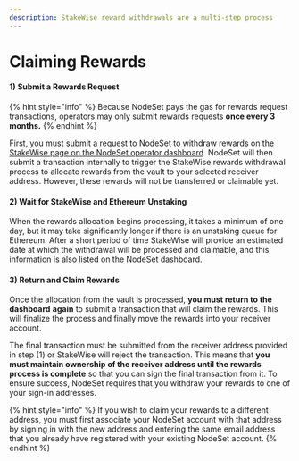 ```yaml
---
description: StakeWise reward withdrawals are a multi-step process
---
```


# Claiming Rewards

#### 1) Submit a Rewards Request

{% hint style="info" %}
Because NodeSet pays the gas for rewards request transactions, operators may only submit rewards requests **once every 3 months.**
{% endhint %}

First, you must submit a request to NodeSet to withdraw rewards on [the StakeWise page on the NodeSet operator dashboard](https://nodeset.io/dashboard/stakewise). NodeSet will then submit a transaction internally to trigger the StakeWise rewards withdrawal process to allocate rewards from the vault to your selected receiver address. However, these rewards will not be transferred or claimable yet.

#### 2) Wait for StakeWise and Ethereum Unstaking

When the rewards allocation begins processing, it takes a minimum of one day, but it may take significantly longer if there is an unstaking queue for Ethereum. After a short period of time StakeWise will provide an estimated date at which the withdrawal will be processed and claimable, and this information is also listed on the NodeSet dashboard.

#### 3) Return and Claim Rewards

Once the allocation from the vault is processed, **you must return to the dashboard** **again** to submit a transaction that will claim the rewards. This will finalize the process and finally move the rewards into your receiver account.

The final transaction must be submitted from the receiver address provided in step (1) or StakeWise will reject the transaction. This means that **you must maintain ownership of the receiver address until the rewards process is complete** so that you can sign the final transaction from it. To ensure success, NodeSet requires that you withdraw your rewards to one of your sign-in addresses.

{% hint style="info" %}
If you wish to claim your rewards to a different address, you must first associate your NodeSet account with that address by signing in with the new address and entering the same email address that you already have registered with your existing NodeSet account.
{% endhint %}

